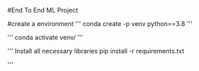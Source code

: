 #End To End ML Project

#create a environment
'''
conda create -p venv python==3.8
'''

'''
conda activate venv/
'''

'''
Install all necessary libraries
pip install -r requirements.txt

'''